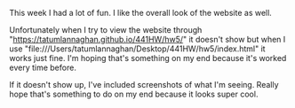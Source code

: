 This week I had a lot of fun. I like the overall look of the website as well.

Unfortunately when I try to view the website through "https://tatumlannaghan.github.io/441HW/hw5/" it doesn't show but when I use "file:///Users/tatumlannaghan/Desktop/441HW/hw5/index.html" it works just fine. I'm hoping that's something on my end because it's worked every time before.

If it doesn't show up, I've included screenshots of what I'm seeing. Really hope that's something to do on my end because it looks super cool.